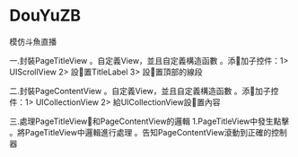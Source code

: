 # DouYuZB
模仿斗魚直播

一.封裝PageTitleView
    。自定義View，並且自定義構造函數
    。添加子控件：1> UIScrollView 2> 設置TitleLabel 3> 設置頂部的線段

二.封裝PageContentView
    。自定義View，並且自定義構造函數
    。添加子控件：1> UICollectionView 2> 給UICollectionView設置內容

三.處理PageTitleView和PageContentView的邏輯
    1.PageTitleView中發生點擊
        。將PageTitleView中邏輯進行處理
        。告知PageContentView滾動到正確的控制器


